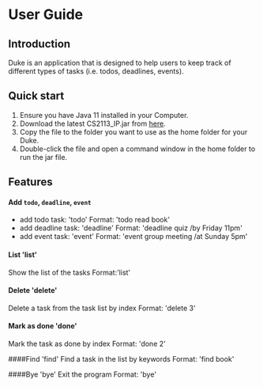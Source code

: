 # User Guide

## Introduction
Duke is an application that is designed to help users to keep track of different types of tasks (i.e. todos, deadlines, events).

## Quick start
1. Ensure you have Java 11 installed in your Computer.
1. Download the latest CS2113_IP.jar from [here](https://github.com/Cao-Zeyu/ip/releases/tag/A-Release).
1. Copy the file to the folder you want to use as the home folder for your Duke.
1. Double-click the file and open a command window in the home folder to run the jar file.

## Features 
#### Add `todo`, `deadline`, `event`
- add todo task: 'todo'
  Format: 'todo read book'
- add deadline task: 'deadline'
  Format: 'deadline quiz /by Friday 11pm'
- add event task: 'event'
  Format: 'event group meeting /at Sunday 5pm'

#### List 'list'
Show the list of the tasks
Format:'list'

#### Delete 'delete'
Delete a task from the task list by index
Format: 'delete 3'

#### Mark as done 'done'
Mark the task as done by index
Format: 'done 2'

####Find 'find'
Find a task in the list by keywords
Format: 'find book'

####Bye 'bye'
Exit the program
Format: 'bye'
